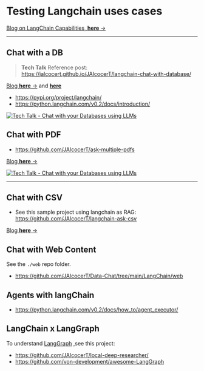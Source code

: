# Testing Langchain uses cases

[Blog on LangChain Capabilities, **here** →](https://jalcocert.github.io/JAlcocerT/comparing-rag-and-use-cases/#langchain)


---

## Chat with a DB

> **Tech Talk** Reference post: https://jalcocert.github.io/JAlcocerT/langchain-chat-with-database/

[Blog **here** →](https://jalcocert.github.io/JAlcocerT/how-to-chat-with-your-data/) and [**here**](https://jalcocert.github.io/JAlcocerT/how-to-use-rags-with-python/#exploring-langchain)

* https://pypi.org/project/langchain/
* https://python.langchain.com/v0.2/docs/introduction/

[![Tech Talk - Chat with your Databases using LLMs](https://img.youtube.com/vi/KXamTdJA-uc/0.jpg)](https://www.youtube.com/watch?v=KXamTdJA-uc)

## Chat with PDF

* https://github.com/JAlcocerT/ask-multiple-pdfs

[Blog **here** →](https://jalcocert.github.io/JAlcocerT/how-to-chat-with-your-data/#chat-with-pdf) 

<!-- 
https://studio.youtube.com/video/e9hJZrT7HLw/edit -->

[![Tech Talk - Chat with your Databases using LLMs](https://img.youtube.com/vi/e9hJZrT7HLw/0.jpg)](https://www.youtube.com/watch?v=e9hJZrT7HLw)

---

## Chat with CSV

* See this sample project using langchain as RAG: https://github.com/JAlcocerT/langchain-ask-csv

[Blog **here** →](https://jalcocert.github.io/JAlcocerT/how-to-chat-with-your-data/#chat-with-csv-with-langchain) 

## Chat with Web Content

See the `./web` repo folder.

* https://github.com/JAlcocerT/Data-Chat/tree/main/LangChain/web

## Agents with langChain


* https://python.langchain.com/v0.2/docs/how_to/agent_executor/

## LangChain x LangGraph

To understand [LangGraph](https://github.com/langchain-ai/langgraph) ,see this project: 

* https://github.com/JAlcocerT/local-deep-researcher/
* https://github.com/von-development/awesome-LangGraph
